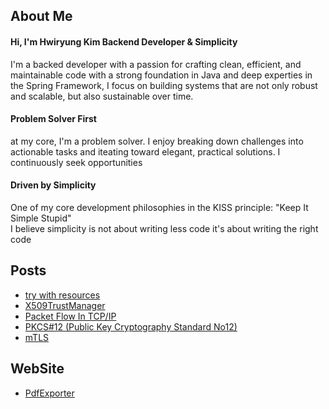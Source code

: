 
## About Me
<!-- hi, i'm a backend developer -->
<!-- Hello! My name is Hwiryung Kim, and I'm a dedicated backend developer with a passion for crafting clean, efficient code and solving complex problems. -->
<!-- With a strong foundation in Java and expertise in the Spring framework, I thrive in architecting robust systems that stand the test of time. -->
<!---->
<!-- In addition, I have a keen interest in design patterns and their application to solving real-world problems. -->
<!-- Whether it's implementing creational, structural, or behavioral patterns, I leverage these patterns to improve code readability, flexibility, and maintainability. -->
<!---->
<!-- Above all, I consider myself a problem solver at heart. I thrive on tackling challenges head-on, breaking them down into manageable tasks, and finding innovative solutions to overcome them. I'm always eager to learn new technologies and methodologies to expand my skill set and stay ahead in this dynamic field. -->
<!---->
<!-- hi! i'm  -->

#### Hi, I'm Hwiryung Kim Backend Developer & Simplicity
I'm a backed developer with a passion for crafting clean, efficient, and maintainable code with a strong foundation in Java and deep experties in the Spring Framework, I focus on building  systems that are not only robust and scalable, but also sustainable over time.


#### Problem Solver First
at my core, I'm a problem solver. I enjoy breaking down challenges into actionable tasks and iteating toward elegant, practical solutions. I continuously seek opportunities


#### Driven by Simplicity
One of my core development philosophies in the KISS principle: "Keep It Simple Stupid" <br>
I believe simplicity is not about writing less code it's about writing the right code




##  Posts
<!-- Posts:START -->
- [try with resources](https://hrllk.github.io//java/try-with-resources/)
- [X509TrustManager](https://hrllk.github.io//cs/X509TrustManager/)
- [Packet Flow In TCP/IP](https://hrllk.github.io//cs/network/packet-flow/)
- [PKCS#12 &lpar;Public Key Cryptography Standard No12&rpar;](https://hrllk.github.io//secure/PKCS12/)
- [mTLS](https://hrllk.github.io//secure/mTLS/)
<!-- Posts:END -->

##  WebSite
- [PdfExporter](!http://alzar.duckdns.org:8082)
